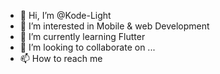 - 👋 Hi, I’m @Kode-Light
- 👀 I’m interested in Mobile & web Development
- 🌱 I’m currently learning Flutter
- 💞️ I’m looking to collaborate on ...
- 📫 How to reach me 

<!---
Kode-Light/Kode-Light is a ✨ special ✨ repository because its `README.md` (this file) appears on your GitHub profile.
You can click the Preview link to take a look at your changes.
--->
